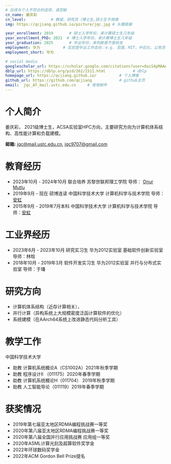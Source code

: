 ```yaml
---
# 后续与个人不符合的选项，请空缺
cn_name: 姜庆彩
cn_level:           # 教授，研究员（博士生,硕士生不用填
img: https://qcjiang.github.io/picture/jqc.jpg # 头像链接

year_enrollment: 2019       # 硕士入学年份，来计算硕士生几年级
year_enrollment_PhD: 2021  # 博士入学年份，来计算博士生几年级
year_graduation: 2025       # 毕业年份，来判断是不是校友
employment: 华为          # 实验室毕业工作去向：e.g. 百度，MIT，中石化，公务员
employment_short: 华为

# social media
googlescholar_url: https://scholar.google.com/citations?user=OaiS4pMAAAAJ         # googlescholar
dblp_url: https://dblp.org/pid/262/1511.html            # dblp
homepage_url: https://qcjiang.github.io/          # 个人博客
github_url: https://github.com/qcjiang            # github主页
email:  jqc_AT_mail.ustc.edu.cn     # 常用邮件
---
```


# 个人简介

姜庆彩， 2021级博士生，ACSA实验室HPC方向，主要研究方向为计算机体系结构、高性能计算和负载建模。

**邮箱:** jqc@mail.ustc.edu.cn, jqc9707@gmail.com

# 教育经历

- 2023年10月 - 2024年10月 联合培养 苏黎世联邦理工学院 导师： <a href="https://people.inf.ethz.ch/omutlu/" target="blank">Onur Mutlu</a> 
- 2019年9月  - 现在 硕博连读 中国科学技术大学 计算机科学与技术学院  导师：<a href="https://cs.ustc.edu.cn/2020/0426/c23235a460072/page.htm" target="blank">安虹</a>     
- 2015年9月  - 2019年7月本科 中国科学技术大学 计算机科学与技术学院 导师：<a href="https://cs.ustc.edu.cn/2020/0426/c23235a460072/page.htm" target="blank">安虹</a>

# 工业界经历

- 2023年6月  - 2023年10月 研究实习生 华为2012实验室 基础软件创新实验室 导师：林晗
- 2018年10月 - 2019年3月 软件开发实习生 华为2012实验室 并行与分布式实验室 导师：于璠

# 研究方向

* 计算机体系结构（近存计算相关），
* 并行计算（异构系统上大规模密度泛函计算软件的优化） 
* 系统建模（在AArch64系统上改进静态代码分析工具）

# 教学工作

中国科学技术大学

- 助教 计算机系统概论A（CS1002A）2021年秋季学期
- 助教 程序设计II （011175）2020年春季学期
- 助教 计算机系统概论H（011704） 2019年秋季学期
- 助教 人工智能导论（011119）2019年春季学期

# 获奖情况

* 2019年第七届亚太地区RDMA编程挑战赛一等奖 
* 2020年第八届亚太地区RDMA编程挑战赛一等奖 
* 2020年第八届全国并行应用挑战赛 应用组一等奖
* 2020年ASML计算光刻及超算软件奖学金
* 2022年环球数码奖学金
* 2022年ACM Gordon Bell Prize提名 

<!-- ## 一作论文

1. **[HPCC'2020]** **Qingcai Jiang**, Lingyun Wan, Shizhe Jiao, et al. <font color="Purple">An Efficient Multi-GPU Implementation for Linear-Response Time-Dependent Density Functional Theory</font>, in 2020 IEEE 22nd International Conference on High Performance Computing and Communications (HPCC'2020). IEEE, 2020: 197-205. <a href="" target="blank">[pdf]</a>

2. **[ICPP'2022]** **Qingcai Jiang**, Junshi Chen, Lingyun Wan, et al.  <font color="Purple">Accelerating Parallel First-Principles Excited-State Calculation by Low-Rank Approximation with K-Means Clustering</font>, in 51st International Conference on Parallel Processing (ICPP'2022). <a href="" target="blank">[pdf]</a> <a href="" target="blank">[video]</a>

3. **[HPCC'2022]** **Qingcai Jiang**, Shaojie Tan, Zhenwei Cao, et al. <font color="Purple">Quantifying Throughput of Basic Blocks on ARM Microarchitectures by Static Code Analyzers: A Case Study on Kunpeng 920</font>, in 2022 IEEE 24th Int Conf on High Performance Computing & Communications (HPCC'2022). <a href="https://qcjiang.github.io/pdf/lrtddft_gpu_hpcc2020.pdf" target="blank">[pdf]</a>

4. **[DATE'2024]** **Qingcai Jiang**\*, Shaojie Tan\*, Junshi Chen and Hong An. <font color="Purple">A<sup>3</sup>PIM: An Automated, Analytic and Accurate Processing-in-Memory Offloader</font>,  to appear in 27th Design, Automation and Test in Europe Conference (DATE'2024).

5. **[SC'2022]** Wei Hu\*, Hong An, Zhuoqiang Guo\*, **Qingcai Jiang**\*, et al. <font color="Purple">2.5 Million-Atom Ab Initio Electronic-Structure Simulation of Complex Metallic Heterostructures with DGDFT</font>, in Proceedings of the 2022 International Conference for High Performance Computing, Networking, Storage and Analysis (SC'2022). Awarded as a 2022 ACM Gordon Bell Finalist. <a href="https://sc22.supercomputing.org/presentation/?id=gb105&sess=sess191" target="blank">[link]</a> <a href="https://qcjiang.github.io/pdf/dgdft_sc2022.pdf" target="blank">[pdf]</a> <a href="http://news.ustc.edu.cn/info/1055/81128.htm" target="blank">[news in Chinese]</a> 

6. **[THPC]** Shaojie Tan\*, **Qingcai Jiang***, Zhenwei Cao,  et al. <font color="Purple">Uncovering the performance bottleneck of modern HPC processor with static code analyzer: a case study on Kunpeng 920</font>, in CCF Trans. HPC, 2023: 1-22. <a href="https://qcjiang.github.io/pdf/static_code_analyzer_thpc2023.pdf" target="blank">[pdf] </a>

\* : 共同一作 -->